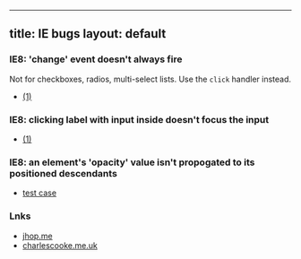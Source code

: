 ---
title: IE bugs
layout: default
----

### IE8: 'change' event doesn't always fire

Not for checkboxes, radios, multi-select lists. Use the `click` handler instead.

 * [(1)](http://stackoverflow.com/questions/8005442/checkbox-change-event-works-when-click-the-label-in-ie8-ie7)

### IE8: clicking label with input inside doesn't focus the input

 * [(1)](http://www.gtalbot.org/BrowserBugsSection/MSIE7Bugs/LabelForWithImage.html)

### IE8: an element's 'opacity' value isn't propogated to its positioned descendants

 * [test case](http://jhop.me/tests/bugs/ie8/opacity_positioned.html)

### Lnks

 * [jhop.me](http://jhop.me/ie8-bugs)
 * [charlescooke.me.uk](http://www.charlescooke.me.uk/web/lab_notes/bugs/index.html)

